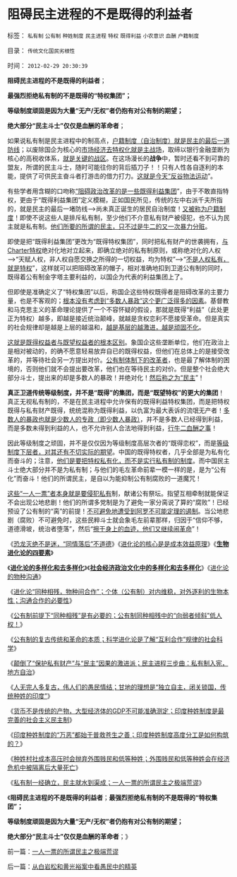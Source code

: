 # 阻碍民主进程的不是既得的利益者

标签： `私有制` `公有制` `种姓制度` `民主进程` `特权` `既得利益` `小农意识` `血酬` `户籍制度` 

目录： `传统文化国民劣根性`

时间： `2012-02-29 20:30:39`

**阻碍民主进程的不是既得的利益者**；

**最强烈拒绝私有制的不是既得的“特权集团”；**

**等级制度顽固是因为大量“无产/无权”者仍抱有对公有制的期望；**

**绝大部分“民主斗士”仅仅是血酬的革命者**；

如果说私有制是民主进程中的制高点，[户籍制度（自治制度）就是民主的最后一道防线](../../../2010/3/5/户籍制度即市政自治权是民主社会的基石.md)；以废除国企为核心的[市场经济去特权化就是主战场](../../../2009/8/13/国资委的历史责任是什么？.md)，取缔以银行金融垄断为核心的高税收体系，[就是关键的战区](../../../2009/8/13/改革关键的战区是银行造小造强承担责任的改革.md)。在这场漫长的**战争**中，暂时还看不到可靠的盟友，所谓的民主斗士，随时可能往你的背后插刀子！！只有人性各自逐利的本能，提供了可供民主奋斗者打游击的借力打力。[这就是今天“反谷物法运动](../../../2012/2/13/民主进程与革命势不两立.md)”。

有些学者用含糊的口吻称[“阻碍政治改革的是一些既得利益集团](../../../2012/1/18/中国“打着左灯向右拐”；印度“打着右灯向左拐”.md)”，由于不敢直指特权，更由于“既得利益集团”定义模糊，正如国民所见，传统的左中右派千夫所指的，就是民主的最后一堵防线——>尚未真正诞生的居民自治制度！[又被称为户籍制度](../../../2010/3/5/“反户籍制度”的根源就是小农意识.md)！即使不说这些人是排斥私有制，至少他们不介意私有财产被侵犯，也不认为民主就是私有制。[他们所要的所谓的民主，只不过是牛二的又一次暴力分赃](../../../2010/1/27/愚蠢的人自然有愚蠢的报应.md)。

即使是把“既得利益集团”更改为“既得特权集团”，同时把私有财产的世袭拥有，[与Charter特权](../../../2012/1/16/改革的利益绝大部分被Charter特权组织攫取；“腐败”推动了Charter经济体增长.md)绝对化地对立起来，即确立绝对的私有制原则，或称绝对化的人权——>“天赋人权，非人权自愿交换之所得的一切权益，均为特权”——>“[不是人权私有，就是特权](../../../2012/2/28/为什么私有制至关重要？官二代的极端价值观是如何形成的？.md)”，这样就可以把阻碍改革的帽子，相对准确地扣到卫道公有制的同时，既得着公有制金字塔主要利益的，以国企为代表的利益集团上了。

但即使是准确定义了“特权集团”以后，称国企这些特权既得者是阻碍改革的主要力量，也是不客观的；[根本没有考虑到“多数人暴政”这个更广泛得多的因素](../../../2012/2/27/越来越多人意识到“多数人的暴政”，中国民主越来越近了.md)。基督教和马克思主义的革命理论提供了一个不容怀疑的假设，那就是既得“利益”（此处更正为特权）越多，即越是接近统治颠峰，就越是贪权恋利不愿接受革命。但是真实的社会规律却是越是上层的越温和，[越是基层的越激进，越是顽固不化](../../../2009/8/25/财中饿鬼之既望权益者.md)。

[这就是既得权益者与既望权益者的根本区别](../../../2009/8/28/已得利益者不是敌人而是盟友！.md)。象国企这些垄断单位，他们在政治上是相对被动的，的确不愿意轻易放弃自已的既得权益，但他们在总体上的是接受改革的，并等待社会另一方提出对价。[公有制体制下的改革者](../../../2012/2/3/公有制的改革者不容易；为什么要“打着左灯向右拐”？.md)，也是最了解体制的困境的，否则他们就不会提出要改革，他们也在等待民主的对价。但是整个社会绝大部分斗士，提出来的却是多数人的暴政！并绝对化！[然后称之为“民主](../../../2010/1/18/被中国文化反对的民主就是公有制本身.md)”！

**真正卫道传统等级制度，并不是“既得”的集团，而是“既望特权”的更大的集团**！真正无视私有制的，不是在民主进程中允许保有的既得利益特权集团，而是把特权既得与私有财产既得，统统混称为既得利益，以仇富为最大表诉的流氓无产者！[多数人的暴政也就是少数人的专政（即少数人暴政）](../../../2010/12/2/马克思阶级斗争观点和社会政治模型.md)，并不是多数人已经得到利益，而是多数未得到利益的人，也不允许别人合法地得到利益，[行牛二血酬之事](../../../2009/9/3/有两种血酬者命运是自取灭亡的悲惨.md)！

因此等级制度之顽固，并不是仅仅因为等级制度高层次者的“既得恋权”，而是[等级制度下层者，对其还有不切实际的期望](../../../2009/10/7/病态的期望，病态的信仰.md)。中国的既得特权者，几乎全部是为私有化而奋斗的；注意，[他们是要把特权私有化，而不是实行私有制的制度](../../../2012/2/22/私有制不是私有化，市场经济不是市场化，民主不是选举化.md)。而中国民主斗士绝大部分并不是为私有制；与他们的毛左革命前辈一模一样的是，是为“公有化”而奋斗！他们的所谓民主，是自以为能抑制公有制腐败的一道魔咒！

[这些“一人一票”者本身就是要侵犯私有](../../../2011/10/25/独裁是民粹的终结者，为什么有“极右的独裁”.md)制，献诸公有祭坛。指望互相牵制就能保证不会出现公地悲剧！他们的所谓多党制是为了避免一家分脔说了算的“腐败”！已经预设了公有制的“脔”的前提！[不可避免地遭受到阿罗不可能定理的遏制](../../../2012/2/10/中国国民主素质不亚于美国，文人素质与美国一样愚昧.md)。当公地悲剧（腐败）不可避免时，这些民粹斗士就会象毛左前辈那样，归因于“信仰不够，道德滑坡，统治者堕落”，然后“[擦干身上的血迹，他们又继续闹革命](../../../2012/2/1/横眉冷对伪君子，左狗总是闹革命.md)”！

《[恐龙灭绝不是迷，“同情落后”不道德](../../../2010/1/18/恐龙灭绝不是迷；“同情弱者”不道德.md)》《[进化论的核心是是成本效益原理](../../../2010/1/15/进化论本质规律就是成本效益定律.md)》《[**生物进化论的四要素**](../../../2009/4/30/鲜为人知的完整进化论的四要素.md)》

《[**进化论的多样化和去多样化**](../../../2009/5/2/进化论的多样化和去多样化.md)》《[**社会经济政治文化中的多样化和去多样化**](../../../2009/5/3/科学的社会进化论中的多样化和去多样化.md)》《[进化论的物种沟通](../../../2009/5/4/进化中的遗传信息交换，病毒和舆论的关系.md)》

《[进化论“同种相残，物种间合作”；个体（公有制）对内维稳，对外逐利的生物本性；沟通合作的必要性](../../../2012/2/19/科学进化论“同种相残，异种合作”的生物规律.md)》

《[公有制前提下“同种相残”是有必要的；公有制同种相残中的“向弱者倾斜”低人权！](../../../2012/2/19/公有制前提下“同种相残闹革命”是有必要的.md)》

《[公有制的复古传统和革命的本质；科学进化论是了解“互利合作”规律的社会科学](../../../2012/2/26/公有制的复古传统和革命的本质和进化论.md)》

《[颠倒了“保护私有财产”与“民主”因果的激进派；民主进程三步曲：私有制入宪，地方自治](../../../2012/2/27/越来越多人意识到“多数人的暴政”，中国民主越来越近了.md)》

《[人无完人多复古，伟人们的愚民情结；甘地的理想是“独立自主，闭关锁国，传统种姓的印度”](../../../2012/2/27/人无完人多复古，伟人们都有愚民情结.md)》

《[货币不是传统的产物，大型经济体的GDP不可能准确测定；印度种姓制度是最完善的社会主义民主制](../../../2012/2/27/印度种姓制度是最完善的社会主义民主.md)》

《[印度种姓制度的“万恶”都始于普救苍生之善；印度种姓制度高度分工是如何构筑的？](../../../2012/2/27/印度种姓制度与户籍制度的异同.md)》

《[种姓村社成本高压时会抛弃外围贱民和低等种姓；外围贱民和低等种姓会在经济危机中被隔离后大量死亡](../../../2012/2/28/印度种姓与近代大饥荒的关系.md)》

《[私有制一经确立，民主就水到渠成；一人一票的所谓民主之极端荒谬](../../../2012/2/29/一人一票的所谓民主之极端荒谬.md)》

《**阻碍民主进程的不是既得的利益者**；**最强烈拒绝私有制的不是既得的“特权集团”；**

**等级制度顽固是因为大量“无产/无权”者仍抱有对公有制的期望；**

**绝大部分“民主斗士”仅仅是血酬的革命者**；》



前一篇：[一人一票的所谓民主之极端荒谬](../../../2012/2/29/一人一票的所谓民主之极端荒谬.md)

后一篇：[从白岩松和黄光裕案中看愚民中的精英](../../../2012/2/29/从白岩松和黄光裕案中看愚民中的精英.md)
